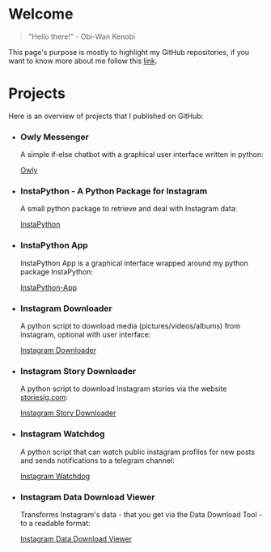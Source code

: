 # Welcome

> "Hello there!"
> \- Obi-Wan Kenobi

This page's purpose is mostly to highlight my GitHub repositories, if you want to know more about me follow this [link](https://sites.google.com/site/michabirklbauer/about-me).

# Projects

Here is an overview of projects that I published on GitHub:

- ### Owly Messenger

  A simple if-else chatbot with a graphical user interface written in python:

  [Owly](https://t0xic-m.github.io/owly)
  
- ### InstaPython - A Python Package for Instagram

  A small python package to retrieve and deal with Instagram data:
  
  [InstaPython](https://t0xic-m.github.io/instapython/)
  
- ### InstaPython App

  InstaPython App is a graphical interface wrapped around my python package InstaPython:
  
  [InstaPython-App](https://t0xic-m.github.io/instapython-app/)

- ### Instagram Downloader

  A python script to download media (pictures/videos/albums) from instagram, optional with user interface:

  [Instagram Downloader](https://t0xic-m.github.io/instagram_downloader/)
  
- ### Instagram Story Downloader

  A python script to download Instagram stories via the website [storiesig.com](https://storiesig.com):
  
  [Instagram Story Downloader](https://t0xic-m.github.io/instagram_story_downloader/)

- ### Instagram Watchdog

  A python script that can watch public instagram profiles for new posts and sends notifications to a telegram channel:

  [Instagram Watchdog](https://t0xic-m.github.io/instagram_watchdog/)

- ### Instagram Data Download Viewer

  Transforms Instagram's data - that you get via the Data Download Tool - to a readable format:

  [Instagram Data Download Viewer](https://t0xic-m.github.io/instagram_data_download_viewer/)
